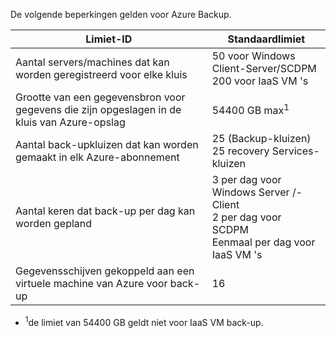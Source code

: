 De volgende beperkingen gelden voor Azure Backup.

| Limiet-ID | Standaardlimiet |
| --- | --- |
| Aantal servers/machines dat kan worden geregistreerd voor elke kluis |50 voor Windows Client-Server/SCDPM <br/> 200 voor IaaS VM 's |
| Grootte van een gegevensbron voor gegevens die zijn opgeslagen in de kluis van Azure-opslag |54400 GB max<sup>1</sup> |
| Aantal back-upkluizen dat kan worden gemaakt in elk Azure-abonnement |25 (Backup-kluizen) <br/> 25 recovery Services-kluizen |
| Aantal keren dat back-up per dag kan worden gepland |3 per dag voor Windows Server /-Client <br/> 2 per dag voor SCDPM <br/> Eenmaal per dag voor IaaS VM 's |
| Gegevensschijven gekoppeld aan een virtuele machine van Azure voor back-up |16 |

* <sup>1</sup>de limiet van 54400 GB geldt niet voor IaaS VM back-up.

